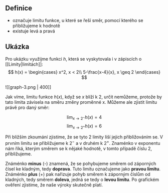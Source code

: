 ## Definice

- označuje limitu funkce, u které se řeší směr, pomocí kterého se přibližujeme k hodnotě
- existuje levá a pravá

## Ukázka

Pro ukázku využijme funkci $h$, která se vyskytovala i v zápiscích o [[Limity|limitách]]:
$$
h(x) =
\begin{cases}
x^2, x < 2\\
5-\frac{x-4}{x}, x \geq 2
\end{cases}
$$

![[graph-3.png | 400]]

Jak víme, limitu funkce $h(x)$, když se $x$ blíží k 2, určit nemůžeme, protože by tato limita závisela na směru změny proměnné x. Můžeme ale zjistit limitu právě pro daný směr:

$$\lim_{x \to 2^-}h(x) = 4$$
$$\lim_{x \to 2^+}h(x) = 6$$

Při bližším zkoumání zjistíme, že se tyto 2 limity liší jejich přibližováním se. V prvním limitu se přibližujeme k $2^-$ a v druhém k $2^+$. Znaménko v exponentu nám říká, kterým směrem se k nějaké hodnotě, v tomto případě číslu 2, přibližujeme.

Známénko **minus** (-) znamená, že se pohybujeme směrem od záporných čísel ke kladným, tedy **doprava**. Tuto limitu označujeme jako **pravou limitu**. Známénko **plus** (+) pak nařizuje pohyb směrem k záporným číslům od kladných, tedy směrem **doleva**, jedná se tedy o **levou limitu**. Po grafickém ověření zjistíme, že naše výroky skutečně platí.